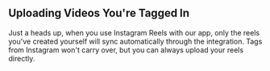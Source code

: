 ## Uploading Videos You're Tagged In

Just a heads up, when you use Instagram Reels with our app, only the reels you've created yourself will sync automatically through the integration. Tags from Instagram won't carry over, but you can always upload your reels directly.
